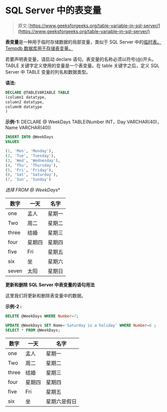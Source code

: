 # SQL Server 中的表变量

> 原文:[https://www.geeksforgeeks.org/table-variable-in-sql-server/](https://www.geeksforgeeks.org/table-variable-in-sql-server/)

**表变量**是一种用于临时存储数据的局部变量，类似于 SQL Server 中的[临时表。Tempdb 数据库用于存储表变量。](https://www.geeksforgeeks.org/sql-declare-local-temporary-table/)

若要声明表变量，请启动 declare 语句。表变量的名称必须以符号(@)开头。TABLE 关键字定义使用的变量是一个表变量。在 table 关键字之后，定义 SQL Server 中 TABLE 变量的列名和数据类型。

**语法:**

```sql
DECLARE @TABLEVARIABLE TABLE
(column1 datatype,  
column2 datatype,  
columnN datatype
)
```

**示例-1:**
DECLARE @ WeekDays TABLE(Number INT，Day VARCHAR(40)，Name VARCHAR(40))

```sql
INSERT INTO @WeekDays
VALUES

(1, 'Mon', 'Monday'),
(2, 'Tue', 'Tuesday'),
(3, 'Wed', 'Wednesday'),
(4, 'Thu', 'Thursday'),
(5, 'Fri', 'Friday'),
(6, 'Sat', 'Saturday'),
(7, 'Sun', 'Sunday')

```

**选择* FROM @ WeekDays**

| 数字 | 一天 | 名字 |
| --- | --- | --- |
| one | 孟人 | 星期一 |
| Two | 周二 | 星期二 |
| three | 结婚 | 星期三 |
| four | 星期四 | 星期四 |
| five | Fri | 星期五 |
| six | 坐 | 星期六 |
| seven | 太阳 | 星期日 |

**更新和删除 SQL Server 中表变量的语句用法**

这里我们将更新和删除表变量中的数据。

**示例-2 :**

```sql
DELETE @WeekDays WHERE Number=7;

UPDATE @WeekDays SET Name='Saturday is a holiday' WHERE Number=6 ;
SELECT * FROM @WeekDays;

```

| 数字 | 一天 | 名字 |
| --- | --- | --- |
| one | 孟人 | 星期一 |
| Two | 周二 | 星期二 |
| three | 结婚 | 星期三 |
| four | 星期四 | 星期四 |
| five | Fri | 星期五 |
| six | 坐 | 星期六是假日 |